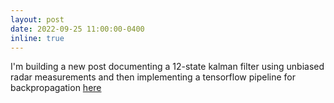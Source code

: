 ```yaml
---
layout: post
date: 2022-09-25 11:00:00-0400
inline: true
---
```


I'm building a new post documenting a 12-state kalman filter
using unbiased radar measurements and then implementing a tensorflow pipeline 
for backpropagation [here](https://www.dwght.com/thoughts/2022/kalman-filter-radar-tensorflow/)

